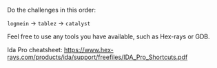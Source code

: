 Do the challenges in this order:

`logmein` -> `tablez` -> `catalyst`

Feel free to use any tools you have available, such as Hex-rays or GDB. 

Ida Pro cheatsheet: https://www.hex-rays.com/products/ida/support/freefiles/IDA_Pro_Shortcuts.pdf
